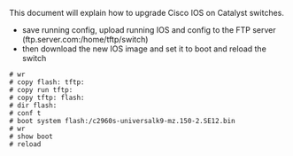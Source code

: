 This document will explain how to upgrade Cisco IOS on Catalyst switches.

* save running config, upload running IOS and config to the FTP server (ftp.server.com:/home/tftp/switch)
* then download the new IOS image and set it to boot and reload the switch

```
# wr
# copy flash: tftp:
# copy run tftp:
# copy tftp: flash:
# dir flash:
# conf t
# boot system flash:/c2960s-universalk9-mz.150-2.SE12.bin
# wr
# show boot
# reload
```
